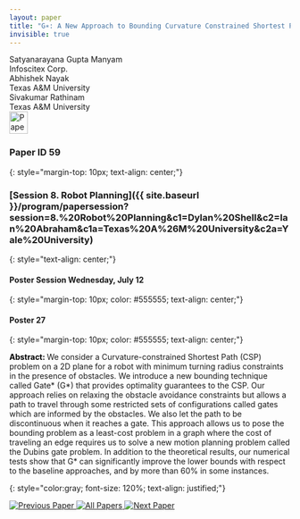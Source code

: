 ```yaml
---
layout: paper
title: "G∗: A New Approach to Bounding Curvature Constrained Shortest Paths through Dubins Gates"
invisible: true
---
```

<div class="paper-authors">
<div class="paper-author-box">
    <div class="paper-author-name">Satyanarayana  Gupta Manyam</div>
    <div class="paper-author-uni">Infoscitex Corp.</div>
</div>
<div class="paper-author-box">
    <div class="paper-author-name">Abhishek Nayak</div>
    <div class="paper-author-uni">Texas A&M University </div>
</div>
<div class="paper-author-box">
    <div class="paper-author-name">Sivakumar  Rathinam</div>
    <div class="paper-author-uni">Texas A&M University </div>
</div>

</div><div class="paper-pdf">
<div> <a href="http://www.roboticsproceedings.org/rss19/p059.pdf"><img src="{{ site.baseurl }}/images/paper_link.png" alt="Paper Website" width = "33"  height = "40"/></a> </div>
</div>

### Paper ID 59
{: style="margin-top: 10px; text-align: center;"}

### [Session 8. Robot Planning]({{ site.baseurl }}/program/papersession?session=8.%20Robot%20Planning&c1=Dylan%20Shell&c2=Ian%20Abraham&c1a=Texas%20A%26M%20University&c2a=Yale%20University)
{: style="text-align: center;"}

#### Poster Session Wednesday, July 12
{: style="margin-top: 10px; color: #555555; text-align: center;"}

#### Poster 27
{: style="margin-top: 10px; color: #555555; text-align: center;"}

<b style="color: black;">Abstract: </b>We consider a Curvature-constrained Shortest Path (CSP) problem on a 2D plane for a robot with minimum turning radius constraints in the presence of obstacles. We introduce a new bounding technique called Gate* (G*) that provides optimality guarantees to the CSP. Our approach relies on relaxing the obstacle avoidance constraints but allows a path to travel through some restricted sets of configurations called gates which are informed by the obstacles. We also let the path to be discontinuous when it reaches a gate. This approach allows us to pose the bounding problem as a least-cost problem in a graph where the cost of traveling an edge requires us to solve a new motion planning problem called the Dubins gate problem. In addition to the theoretical results, our numerical tests show that G* can significantly improve the lower bounds with respect to the baseline approaches, and by more than 60% in some instances.
   
{: style="color:gray; font-size: 120%; text-align: justified;"}


<div class="paper-menu">
<a href="{{ site.baseurl }}/program/papers/058/"> <img src="{{ site.baseurl }}/images/previous_paper_icon.png" alt="Previous Paper" title="Previous Paper"/> </a>
<a href="{{ site.baseurl }}/program/papers"><img src="{{ site.baseurl }}/images/overview_icon.png" alt="All Papers" title="All Papers"/> </a>
<a href="{{ site.baseurl }}/program/papers/060/"> <img src="{{ site.baseurl }}/images/next_paper_icon.png" alt="Next Paper" title="Next Paper"/> </a>

</div>
